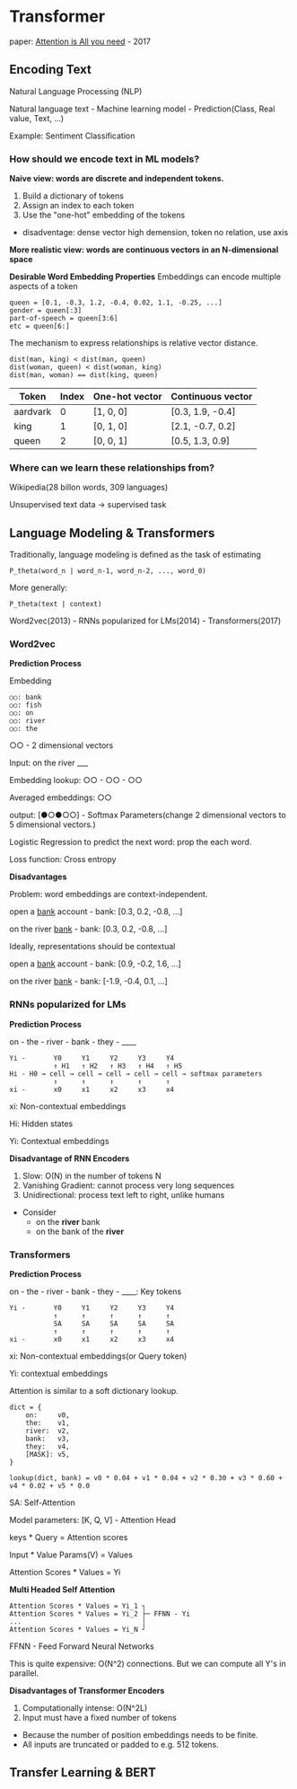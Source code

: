 # Transformer

paper: [Attention is All you need](https://arxiv.org/abs/1706.03762) - 2017

## Encoding Text

Natural Language Processing (NLP)

Natural language text - Machine learning model - Prediction(Class, Real value, Text, ...)

Example: Sentiment Classification

### How should we encode text in ML models?
**Naive view: words are discrete and independent tokens.**

1. Build a dictionary of tokens
2. Assign an index to each token
3. Use the "one-hot" embedding of the tokens
- disadventage: dense vector high demension, token no relation, use axis

**More realistic view: words are continuous vectors in an N-dimensional space**

**Desirable Word Embedding Properties**
Embeddings can encode multiple aspects of a token

```
queen = [0.1, -0.3, 1.2, -0.4, 0.02, 1.1, -0.25, ...]
gender = queen[:3]
part-of-speech = queen[3:6]
etc = queen[6:]
```

The mechanism  to express relationships is relative vector distance.
```
dist(man, king) < dist(man, queen)
dist(woman, queen) < dist(woman, king)
dist(man, woman) == dist(king, queen)
```

| Token | Index | One-hot vector | Continuous vector |
| --- | --- | --- | --- |
| aardvark | 0 | [1, 0, 0] | [0.3, 1.9, -0.4] |
| king | 1 | [0, 1, 0] | [2.1, -0.7, 0.2] |
| queen | 2 | [0, 0, 1] | [0.5, 1.3, 0.9] |

### Where can we learn these relationships from?

Wikipedia(28 billon words, 309 languages)

Unsupervised text data → supervised task

## Language Modeling & Transformers

Traditionally, language modeling is defined as the task of estimating

```
P_theta(word_n | word_n-1, word_n-2, ..., word_0)
```

More generally:

```
P_theta(text | context)
```

Word2vec(2013) - RNNs popularized for LMs(2014) - Transformers(2017)

### Word2vec

**Prediction Process**

Embedding
```
○○: bank
○○: fish
○○: on
○○: river
○○: the
```
○○ - 2 dimensional vectors

Input: on the river ___

Embedding lookup: ○○ - ○○ - ○○

Averaged embeddings: ○○

output: [●○●○○] - Softmax Parameters(change 2 dimensional vectors to 5 dimensional vectors.)

Logistic Regression to predict the next word: prop the each word.

Loss function: Cross entropy

**Disadvantages**

Problem: word embeddings are context-independent.

open a <u>bank</u> account - bank: [0.3, 0.2, -0.8, ...]

on the river <u>bank</u> - bank: [0.3, 0.2, -0.8, ...]

Ideally, representations should be contextual

open a <u>bank</u> account - bank: [0.9, -0.2, 1.6, ...]

on the river <u>bank</u> - bank: [-1.9, -0.4, 0.1, ...]

### RNNs popularized for LMs

**Prediction Process**

on - the - river - bank - they - ____

```
Yi -       Y0     Y1     Y2     Y3     Y4
           ↑ H1   ↑ H2   ↑ H3   ↑ H4   ↑ H5
Hi - H0 → cell → cell → cell → cell → cell → softmax parameters
           ↑      ↑      ↑      ↑      ↑
xi -       x0     x1     x2     x3     x4
```
xi: Non-contextual embeddings

Hi: Hidden states

Yi: Contextual embeddings

**Disadvantage of RNN Encoders**

1. Slow: O(N) in the number of tokens N
2. Vanishing Gradient: cannot process very long sequences
3. Unidirectional: process text left to right, unlike humans
- Consider
  - on the **river** bank
  - on the bank of the **river**

### Transformers

**Prediction Process**

on - the - river - bank - they - ____: Key tokens

```
Yi -       Y0     Y1     Y2     Y3     Y4
           ↑      ↑      ↑      ↑      ↑ 
           SA     SA     SA     SA     SA
           ↑      ↑      ↑      ↑      ↑
xi -       x0     x1     x2     x3     x4
```

xi: Non-contextual embeddings(or Query token)

Yi: contextual embeddings

Attention is similar to a soft dictionary lookup.
```
dict = {
    on:     v0,
    the:    v1,
    river:  v2, 
    bank:   v3,
    they:   v4,
    [MASK]: v5, 
}

lookup(dict, bank) = v0 * 0.04 + v1 * 0.04 + v2 * 0.30 + v3 * 0.60 + v4 * 0.02 + v5 * 0.0
```

SA: Self-Attention

Model parameters: [K, Q, V] - Attention Head

keys * Query = Attention scores

Input * Value Params(V) = Values

Attention Scores * Values = Yi

**Multi Headed Self Attention**

```
Attention Scores * Values = Yi_1 ┐
Attention Scores * Values = Yi_2 ├─ FFNN - Yi
...                              │
Attention Scores * Values = Yi_N ┘
```
FFNN - Feed Forward Neural Networks

This is quite expensive: O(N^2) connections. But we can compute all Y's in parallel.

**Disadvantages of Transformer Encoders**

1. Computationally intense: O(N^2L)
2. Input must have a fixed number of tokens
- Because the number of position embeddings needs to be finite.
- All inputs are truncated or padded to e.g. 512 tokens.

## Transfer Learning & BERT